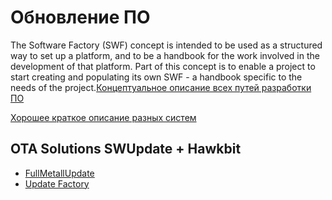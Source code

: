 # Обновление ПО

The Software Factory (SWF) concept is intended to be used as a structured way to set up a platform, and to be a handbook for the work involved in the development of that platform. Part of this concept is to enable a project to start creating and populating its own SWF - a handbook specific to the needs of the project.[Концептуальное описание всех путей разработки ПО](https://pelux.io/software-factory/PELUX-3.0/index.html)

[Хорошее краткое описание разных систем](https://pelux.io/software-factory/PELUX-3.0/swf-blueprint/docs/articles/architecture/vert-config-SOTA.html)

## OTA Solutions SWUpdate + Hawkbit

* [FullMetallUpdate](https://www.fullmetalupdate.io/docs/documentation/)
* [Update Factory](https://docs.updatefactory.io/)
